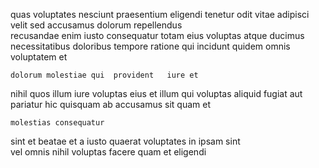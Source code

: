 <!--
title: Focused neutral matrices
author: Meaghan
date: 2015-03-09-2250
link: 2015-03-09-2250-focused-neutral-matrices
tags: [free,HTML5,bears]
-->

 quas voluptates   nesciunt praesentium eligendi
tenetur odit  vitae adipisci
velit sed accusamus dolorum  repellendus   
recusandae  enim iusto consequatur totam eius  voluptas
atque ducimus necessitatibus doloribus tempore ratione qui incidunt
quidem omnis voluptatem et 
 	dolorum molestiae qui  provident   iure et
  nihil   quos illum iure 
voluptas     eius et 
 illum  qui voluptas aliquid fugiat aut
pariatur hic quisquam ab accusamus sit
quam et 
 	molestias consequatur 
 sint  et
 beatae et a iusto
quaerat voluptates in ipsam sint    
vel omnis nihil voluptas facere  quam  et eligendi